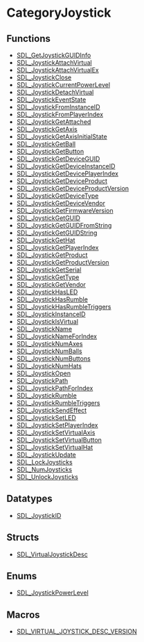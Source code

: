 # CategoryJoystick

## Functions

<!-- DO NOT HAND-EDIT CATEGORY LISTS, THEY ARE AUTOGENERATED AND WILL BE OVERWRITTEN, BASED ON TAGS IN INDIVIDUAL PAGE FOOTERS. EDIT THOSE INSTEAD. -->
<!-- BEGIN CATEGORY LIST: CategoryJoystick, CategoryAPIFunction -->
- [SDL_GetJoystickGUIDInfo](SDL_GetJoystickGUIDInfo)
- [SDL_JoystickAttachVirtual](SDL_JoystickAttachVirtual)
- [SDL_JoystickAttachVirtualEx](SDL_JoystickAttachVirtualEx)
- [SDL_JoystickClose](SDL_JoystickClose)
- [SDL_JoystickCurrentPowerLevel](SDL_JoystickCurrentPowerLevel)
- [SDL_JoystickDetachVirtual](SDL_JoystickDetachVirtual)
- [SDL_JoystickEventState](SDL_JoystickEventState)
- [SDL_JoystickFromInstanceID](SDL_JoystickFromInstanceID)
- [SDL_JoystickFromPlayerIndex](SDL_JoystickFromPlayerIndex)
- [SDL_JoystickGetAttached](SDL_JoystickGetAttached)
- [SDL_JoystickGetAxis](SDL_JoystickGetAxis)
- [SDL_JoystickGetAxisInitialState](SDL_JoystickGetAxisInitialState)
- [SDL_JoystickGetBall](SDL_JoystickGetBall)
- [SDL_JoystickGetButton](SDL_JoystickGetButton)
- [SDL_JoystickGetDeviceGUID](SDL_JoystickGetDeviceGUID)
- [SDL_JoystickGetDeviceInstanceID](SDL_JoystickGetDeviceInstanceID)
- [SDL_JoystickGetDevicePlayerIndex](SDL_JoystickGetDevicePlayerIndex)
- [SDL_JoystickGetDeviceProduct](SDL_JoystickGetDeviceProduct)
- [SDL_JoystickGetDeviceProductVersion](SDL_JoystickGetDeviceProductVersion)
- [SDL_JoystickGetDeviceType](SDL_JoystickGetDeviceType)
- [SDL_JoystickGetDeviceVendor](SDL_JoystickGetDeviceVendor)
- [SDL_JoystickGetFirmwareVersion](SDL_JoystickGetFirmwareVersion)
- [SDL_JoystickGetGUID](SDL_JoystickGetGUID)
- [SDL_JoystickGetGUIDFromString](SDL_JoystickGetGUIDFromString)
- [SDL_JoystickGetGUIDString](SDL_JoystickGetGUIDString)
- [SDL_JoystickGetHat](SDL_JoystickGetHat)
- [SDL_JoystickGetPlayerIndex](SDL_JoystickGetPlayerIndex)
- [SDL_JoystickGetProduct](SDL_JoystickGetProduct)
- [SDL_JoystickGetProductVersion](SDL_JoystickGetProductVersion)
- [SDL_JoystickGetSerial](SDL_JoystickGetSerial)
- [SDL_JoystickGetType](SDL_JoystickGetType)
- [SDL_JoystickGetVendor](SDL_JoystickGetVendor)
- [SDL_JoystickHasLED](SDL_JoystickHasLED)
- [SDL_JoystickHasRumble](SDL_JoystickHasRumble)
- [SDL_JoystickHasRumbleTriggers](SDL_JoystickHasRumbleTriggers)
- [SDL_JoystickInstanceID](SDL_JoystickInstanceID)
- [SDL_JoystickIsVirtual](SDL_JoystickIsVirtual)
- [SDL_JoystickName](SDL_JoystickName)
- [SDL_JoystickNameForIndex](SDL_JoystickNameForIndex)
- [SDL_JoystickNumAxes](SDL_JoystickNumAxes)
- [SDL_JoystickNumBalls](SDL_JoystickNumBalls)
- [SDL_JoystickNumButtons](SDL_JoystickNumButtons)
- [SDL_JoystickNumHats](SDL_JoystickNumHats)
- [SDL_JoystickOpen](SDL_JoystickOpen)
- [SDL_JoystickPath](SDL_JoystickPath)
- [SDL_JoystickPathForIndex](SDL_JoystickPathForIndex)
- [SDL_JoystickRumble](SDL_JoystickRumble)
- [SDL_JoystickRumbleTriggers](SDL_JoystickRumbleTriggers)
- [SDL_JoystickSendEffect](SDL_JoystickSendEffect)
- [SDL_JoystickSetLED](SDL_JoystickSetLED)
- [SDL_JoystickSetPlayerIndex](SDL_JoystickSetPlayerIndex)
- [SDL_JoystickSetVirtualAxis](SDL_JoystickSetVirtualAxis)
- [SDL_JoystickSetVirtualButton](SDL_JoystickSetVirtualButton)
- [SDL_JoystickSetVirtualHat](SDL_JoystickSetVirtualHat)
- [SDL_JoystickUpdate](SDL_JoystickUpdate)
- [SDL_LockJoysticks](SDL_LockJoysticks)
- [SDL_NumJoysticks](SDL_NumJoysticks)
- [SDL_UnlockJoysticks](SDL_UnlockJoysticks)
<!-- END CATEGORY LIST -->

## Datatypes

<!-- DO NOT HAND-EDIT CATEGORY LISTS, THEY ARE AUTOGENERATED AND WILL BE OVERWRITTEN, BASED ON TAGS IN INDIVIDUAL PAGE FOOTERS. EDIT THOSE INSTEAD. -->
<!-- BEGIN CATEGORY LIST: CategoryJoystick, CategoryAPIDatatype -->
- [SDL_JoystickID](SDL_JoystickID)
<!-- END CATEGORY LIST -->

## Structs

<!-- DO NOT HAND-EDIT CATEGORY LISTS, THEY ARE AUTOGENERATED AND WILL BE OVERWRITTEN, BASED ON TAGS IN INDIVIDUAL PAGE FOOTERS. EDIT THOSE INSTEAD. -->
<!-- BEGIN CATEGORY LIST: CategoryJoystick, CategoryAPIStruct -->
- [SDL_VirtualJoystickDesc](SDL_VirtualJoystickDesc)
<!-- END CATEGORY LIST -->

## Enums

<!-- DO NOT HAND-EDIT CATEGORY LISTS, THEY ARE AUTOGENERATED AND WILL BE OVERWRITTEN, BASED ON TAGS IN INDIVIDUAL PAGE FOOTERS. EDIT THOSE INSTEAD. -->
<!-- BEGIN CATEGORY LIST: CategoryJoystick, CategoryAPIEnum -->
- [SDL_JoystickPowerLevel](SDL_JoystickPowerLevel)
<!-- END CATEGORY LIST -->

## Macros

<!-- DO NOT HAND-EDIT CATEGORY LISTS, THEY ARE AUTOGENERATED AND WILL BE OVERWRITTEN, BASED ON TAGS IN INDIVIDUAL PAGE FOOTERS. EDIT THOSE INSTEAD. -->
<!-- BEGIN CATEGORY LIST: CategoryJoystick, CategoryAPIMacro -->
- [SDL_VIRTUAL_JOYSTICK_DESC_VERSION](SDL_VIRTUAL_JOYSTICK_DESC_VERSION)
<!-- END CATEGORY LIST -->

